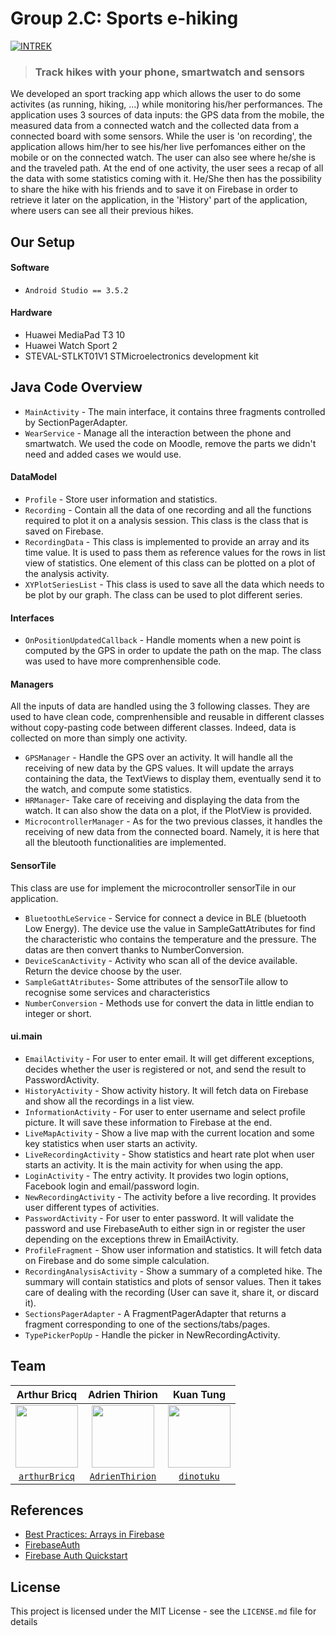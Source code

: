 Group 2.C: Sports e-hiking
===
[![INTREK](https://img.shields.io/badge/INTREK-Slides-orange?labelColor=ff8800&color=0077ff)](https://docs.google.com/presentation/d/10PvcYlJNrxE2XCZsByf9MExi5w1P5duuJiOohyVXyRc/edit?usp=sharing)

> ### Track hikes with your phone, smartwatch and sensors

We developed an sport tracking app which allows the user to do some activites (as running, hiking, ...) while monitoring his/her performances. The application uses 3 sources of data inputs: the GPS data from the mobile, the measured data from a connected watch and the collected data from a connected board with some sensors. While the user is 'on recording', the application allows him/her to see his/her live perfomances either on the mobile or on the connected watch. The user can also see where he/she is and the traveled path. At the end of one activity, the user sees a recap of all the data with some statistics coming with it. He/She then has the possibility to share the hike with his friends and to save it on Firebase in order to retrieve it later on the application, in the 'History' part of the application, where users can see all their previous hikes. 

## Our Setup

#### Software
* `Android Studio == 3.5.2`

#### Hardware
* Huawei MediaPad T3 10
* Huawei Watch Sport 2
* STEVAL-STLKT01V1 STMicroelectronics development kit

## Java Code Overview

* `MainActivity` - The main interface, it contains three fragments controlled by SectionPagerAdapter.
* `WearService` - Manage all the interaction between the phone and smartwatch. We used the code on Moodle, remove the parts we didn't need and added cases we would use.

#### DataModel
* `Profile` - Store user information and statistics.
* `Recording` - Contain all the data of one recording and all the functions required to plot it on a analysis session. This class is the class that is saved on Firebase. 
* `RecordingData` - This class is implemented to provide an array and its time value. It is used to pass them as reference values for the rows in list view of statistics. One element of this class can be plotted on a plot of the analysis activity. 
* `XYPlotSeriesList` - This class is used to save all the data which needs to be plot by our graph. The class can be used to plot different series.

#### Interfaces
* `OnPositionUpdatedCallback` - Handle moments when a new point is computed by the GPS in order to update the path on the map. The class was used to have more comprenhensible code. 

#### Managers
All the inputs of data are handled using the 3 following classes. They are used to have clean code, comprenhensible and reusable in different classes without copy-pasting code between different classes. Indeed, data is collected on more than simply one activity. 
* `GPSManager` - Handle the GPS over an activity. It will handle all the receiving of new data by the GPS values. It will update the arrays containing the data, the TextViews to display them, eventually send it to the watch, and compute some statistics. 
* `HRManager`- Take care of receiving and displaying the data from the watch. It can also show the data on a plot, if the PlotView is provided. 
* `MicrocontrollerManager` - As for the two previous classes, it handles the receiving of new data from the connected board. Namely, it is here that all the bleutooth functionalities are implemented. 

#### SensorTile
This class are use for implement the microcontroller sensorTile in our application. 
* `BluetoothLeService` - Service for connect a device in BLE (bluetooth Low Energy). The device use the value in SampleGattAtributes for find the characteristic who contains the temperature and the pressure. The datas are then convert thanks to NumberConversion.
* `DeviceScanActivity` - Activity who scan all of the device available. Return the device choose by the user. 
* `SampleGattAtributes`- Some attributes of the sensorTile allow to recognise some services and characteristics
* `NumberConversion` - Methods use for convert the data in little endian to integer or short.

#### ui.main
* `EmailActivity` - For user to enter email. It will get different exceptions, decides whether the user is registered or not, and send the result to PasswordActivity.
* `HistoryActivity` - Show activity history. It will fetch data on Firebase and show all the recordings in a list view.
* `InformationActivity` - For user to enter username and select profile picture. It will save these information to Firebase at the end.
* `LiveMapActivity` - Show a live map with the current location and some key statistics when user starts an activity.
* `LiveRecordingActivity` - Show statistics and heart rate plot when user starts an activity. It is the main activity for when using the app. 
* `LoginActivity` - The entry activity. It provides two login options, Facebook login and email/password login.
* `NewRecordingActivity` - The activity before a live recording. It provides user different types of activities.
* `PasswordActivity` - For user to enter password. It will validate the password and use FirebaseAuth to either sign in or register the user depending on the exceptions threw in EmailActivity.
* `ProfileFragment` - Show user information and statistics. It will fetch data on Firebase and do some simple calculation.
* `RecordingAnalysisActivity` - Show a summary of a completed hike. The summary will contain statistics and plots of sensor values. Then it takes care of dealing with the recording (User can save it, share it, or discard it).
* `SectionsPagerAdapter` - A FragmentPagerAdapter that returns a fragment corresponding to one of the sections/tabs/pages.
* `TypePickerPopUp` - Handle the picker in NewRecordingActivity.

## Team

| Arthur Bricq | Adrien Thirion | Kuan Tung |
| :---: |:---:| :---:|
| <img src="https://avatars3.githubusercontent.com/u/36046994?s=460&u=834398861e545b697279cb240e139f25d6f2b8aa&v=4" width=100> | <img src="https://avatars3.githubusercontent.com/u/55891808?s=460&u=3422f68f50e59ae08d698add6854e3d6c7f144ac&v=4" width=100> | <img src="https://avatars3.githubusercontent.com/u/23370352?s=460&u=a3cae29e291984fc8a7533252653ea1b4b121f1c&v=4" width=100>  |
| <a href="https://github.com/arthurBricq" target="_blank">`arthurBricq`</a> | <a href="https://github.com/AdrienThirion" target="_blank">`AdrienThirion`</a> | <a href="https://github.com/dinotuku" target="_blank">`dinotuku`</a> |

## References

* [Best Practices: Arrays in Firebase](https://firebase.googleblog.com/2014/04/best-practices-arrays-in-firebase.html)
* [FirebaseAuth](https://firebase.google.com/docs/reference/android/com/google/firebase/auth/FirebaseAuth)
* [Firebase Auth Quickstart](https://github.com/firebase/quickstart-android/tree/5d87d878ea54daa2a3987d00724af28d605eab1d/auth)

## License

This project is licensed under the MIT License - see the `LICENSE.md` file for details
